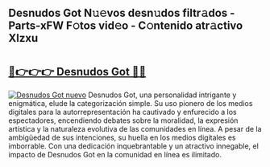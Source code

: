 ## Desnudos Got N𝚞𝚎vos desn𝚞dos filtr𝚊dos - Parts-xFW F𝚘tos vid𝚎o - C𝚘ntenido atr𝚊ctivo Xlzxu

# <h2><a href="http://mbcn6c.tromn.icu/?c=Desnudos+Got">🔗👉👉👉 Desnudos Got 🔗🔗</a></h2>

[![Desnudos Got nuevo](https://i.imgur.com/pEAQMta.gif)](http://mbcn6c.tromn.icu/?c=Desnudos+Got)
Desnudos Got, una personalidad intrigante y enigmática, elude la categorización simple. Su uso pionero de los medios digitales para la autorrepresentación ha cautivado y enfurecido a los espectadores, encendiendo debates sobre la moralidad, la expresión artística y la naturaleza evolutiva de las comunidades en línea. A pesar de la ambigüedad de sus intenciones, su huella en los medios digitales es imborrable. Con una dedicación inquebrantable y un atractivo innegable, el impacto de Desnudos Got en la comunidad en línea es ilimitado.
